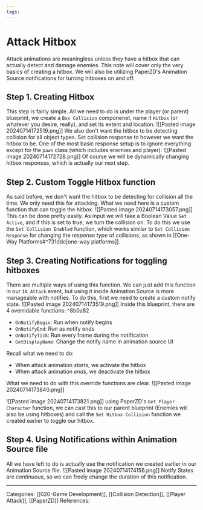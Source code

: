 ```yaml
---
tags:
---
```

# Attack Hitbox
Attack animations are meaningless unless they have a hitbox that can actually detect and damage enemies. This note will cover only the very basics of creating a hitbox. We will also be utilizing PaperZD's Animation Source notifications for turning hitboxes on and off.

## Step 1. Creating Hitbox
This step is fairly simple. All we need to do is under the player (or parent) blueprint, we create a `Box Collision` componenet, name it `Hitbox` (or whatever you desire, really), and set its extent and location.
![[Pasted image 20240714172519.png]]
We also don't want the hitbox to be detecting collision for all object types. Set collision response to however we want the hitbox to be. One of the most basic response setup is to ignore everything except for the `pawn` class (which includes enemies and player):
![[Pasted image 20240714172728.png]]
Of course we will be dynamically changing hitbox responses, which is actually our next step.

## Step 2. Custom Toggle Hitbox function
As said before, we don't want the hitbox to be detecting for collision all the time. We only need this for attacking. What we need here is a custom function that can toggle the hitbox.
![[Pasted image 20240714173057.png]]
This can be done pretty easily. As input we will take a Boolean Value `Set Active`, and if this is set to true, we turn the collision on. To do this we use the `Set Collision Enabled` function, which works similar to `Set Collision Response` for changing the _response type_ of collisions, as shown in [[One-Way Platforms#^731ddc|one-way platforms]].

## Step 3. Creating Notifications for toggling hitboxes
There are multiple ways of using this function. We can just add this function in our `IA_Attack` event, but using it inside Animation Source is more manageable with notifies.
To do this, first we need to create a custom notify state.
![[Pasted image 20240714173519.png]]
Inside this blueprint, there are 4 overridable functions:  ^8b0a82
- `OnNotifyBegin`: Run when notify begins
- `OnNotifyEnd`: Run as notify ends
- `OnNotifyTick`: Run every frame during the notification
- `GetDisplayName`: Change the notify name in animation source UI

Recall what we need to do: 
- When attack animation _starts_, we activate the hitbox
- When attack animation _ends_, we deactivate the hitbox

What we need to do with this override functions are clear.
![[Pasted image 20240714173840.png]]

![[Pasted image 20240714173821.png]]
using PaperZD's `Get Player Character` function, we can cast this to our parent blueprint (Enemies will also be using hitboxes) and call the `Set Hitbox Collision` function we created earlier to toggle our hitbox.

## Step 4. Using Notifications within Animation Source file
All we have left to do is actually use the notification we created earlier in our Animation Source file.
![[Pasted image 20240714174156.png]]
Notify States are _continuous_, so we can freely change the duration of this notification.

---
Categories: [[020-Game Development]], [[Collision Detection]], [[Player Attack]], [[PaperZD]]
References:
